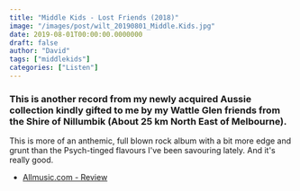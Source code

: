 ```yaml
---
title: "Middle Kids - Lost Friends (2018)"
image: "/images/post/wilt_20190801_Middle.Kids.jpg"
date: 2019-08-01T00:00:00.0000000
draft: false
author: "David"
tags: ["middlekids"]
categories: ["Listen"]
---
```

### This is another record from my newly acquired Aussie collection kindly gifted to me by my Wattle Glen friends from the Shire of Nillumbik (About 25 km North East of Melbourne).

 This is more of an anthemic, full blown rock album with a bit more edge and grunt than the Psych-tinged flavours I've been savouring lately. And it's really good.

-  [Allmusic.com - Review](https://www.allmusic.com/album/lost-friends-mw0003156792)